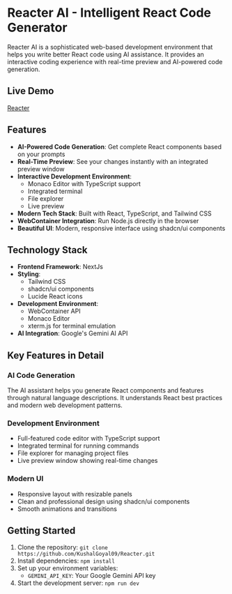 # Reacter AI - Intelligent React Code Generator

Reacter AI is a sophisticated web-based development environment that helps you write better React code using AI assistance. It provides an interactive coding experience with real-time preview and AI-powered code generation.

## Live Demo

[Reacter](https://reacter.kushalgoyal.tech/)

## Features

-   **AI-Powered Code Generation**: Get complete React components based on your prompts
-   **Real-Time Preview**: See your changes instantly with an integrated preview window
-   **Interactive Development Environment**:
    -   Monaco Editor with TypeScript support
    -   Integrated terminal
    -   File explorer
    -   Live preview
-   **Modern Tech Stack**: Built with React, TypeScript, and Tailwind CSS
-   **WebContainer Integration**: Run Node.js directly in the browser
-   **Beautiful UI**: Modern, responsive interface using shadcn/ui components

## Technology Stack

-   **Frontend Framework**: NextJs
-   **Styling**:
    -   Tailwind CSS
    -   shadcn/ui components
    -   Lucide React icons
-   **Development Environment**:
    -   WebContainer API
    -   Monaco Editor
    -   xterm.js for terminal emulation
-   **AI Integration**: Google's Gemini AI API

## Key Features in Detail

### AI Code Generation

The AI assistant helps you generate React components and features through natural language descriptions. It understands React best practices and modern web development patterns.

### Development Environment

-   Full-featured code editor with TypeScript support
-   Integrated terminal for running commands
-   File explorer for managing project files
-   Live preview window showing real-time changes

### Modern UI

-   Responsive layout with resizable panels
-   Clean and professional design using shadcn/ui components
-   Smooth animations and transitions

## Getting Started

1. Clone the repository: `git clone https://github.com/KushalGoyal09/Reacter.git`
2. Install dependencies: `npm install`
3. Set up your environment variables:
    - `GEMINI_API_KEY`: Your Google Gemini API key
4. Start the development server: `npm run dev`

